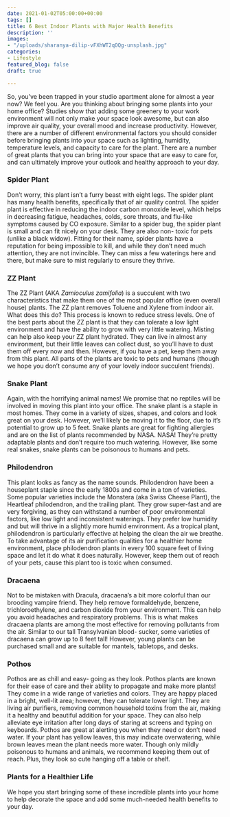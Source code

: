 ```yaml
---
date: 2021-01-02T05:00:00+00:00
tags: []
title: 6 Best Indoor Plants with Major Health Benefits
description: ''
images:
- "/uploads/sharanya-dilip-vFXhWT2qOQg-unsplash.jpg"
categories:
- Lifestyle
featured_blog: false
draft: true

---
```

So, you’ve been trapped in your studio apartment alone for almost a year now? We feel you. Are you thinking about bringing some plants into your home office? Studies show that adding some greenery to your work environment will not only make your space look awesome, but can also improve air quality, your overall mood and increase productivity. However, there are a number of different environmental factors you should consider before bringing plants into your space such as lighting, humidity, temperature levels, and capacity to care for the plant. There are a number of great plants that you can bring into your space that are easy to care for, and can ultimately improve your outlook and healthy approach to your day.

### Spider Plant

Don’t worry, this plant isn’t a furry beast with eight legs. The spider plant has many health benefits, specifically that of air quality control. The spider plant is effective in reducing the indoor carbon monoxide level, which helps in decreasing fatigue, headaches, colds, sore throats, and flu-like symptoms caused by CO exposure. Similar to a spider bug, the spider plant is small and can fit nicely on your desk. They are also non- toxic for pets (unlike a black widow). Fitting for their name, spider plants have a reputation for being impossible to kill, and while they don’t need much attention, they are not invincible. They can miss a few waterings here and there, but make sure to mist regularly to ensure they thrive.

### ZZ Plant

The ZZ Plant (AKA _Zamioculus zamifolia_) is a succulent with two characteristics that make them one of the most popular office (even overall house) plants. The ZZ plant removes Toluene and Xylene from indoor air. What does this do? This process is known to reduce stress levels. One of the best parts about the ZZ plant is that they can tolerate a low light environment and have the ability to grow with very little watering. Misting can help also keep your ZZ plant hydrated. They can live in almost any environment, but their little leaves can collect dust, so you’ll have to dust them off every now and then. However, if you have a pet, keep them away from this plant. All parts of the plants are toxic to pets and humans (though we hope you don’t consume any of your lovely indoor succulent friends).

### Snake Plant

Again, with the horrifying animal names! We promise that no reptiles will be involved in moving this plant into your office. The snake plant is a staple in most homes. They come in a variety of sizes, shapes, and colors and look great on your desk. However, we’ll likely be moving it to the floor, due to it’s potential to grow up to 5 feet. Snake plants are great for fighting allergies and are on the list of plants recommended by NASA. NASA! They’re pretty adaptable plants and don’t require too much watering. However, like some real snakes, snake plants can be poisonous to humans and pets.

### Philodendron

This plant looks as fancy as the name sounds. Philodendron have been a houseplant staple since the early 1800s and come in a ton of varieties. Some popular varieties include the Monstera (aka Swiss Cheese Plant), the Heartleaf philodendron, and the trailing plant. They grow super-fast and are very forgiving, as they can withstand a number of poor environmental factors, like low light and inconsistent waterings. They prefer low humidity and but will thrive in a slightly more humid environment. As a tropical plant, philodendron is particularly effective at helping the clean the air we breathe. To take advantage of its air purification qualities for a healthier home environment, place philodendron plants in every 100 square feet of living space and let it do what it does naturally. However, keep them out of reach of your pets, cause this plant too is toxic when consumed.

### Dracaena

Not to be mistaken with Dracula, dracaena’s a bit more colorful than our brooding vampire friend. They help remove formaldehyde, benzene, trichloroethylene, and carbon dioxide from your environment. This can help you avoid headaches and respiratory problems. This is what makes dracaena plants are among the most effective for removing pollutants from the air. Similar to our tall Transylvanian blood- sucker, some varieties of dracaena can grow up to 8 feet tall! However, young plants can be purchased small and are suitable for mantels, tabletops, and desks.

### Pothos

Pothos are as chill and easy- going as they look. Pothos plants are known for their ease of care and their ability to propagate and make more plants! They come in a wide range of varieties and colors. They are happy placed in a bright, well-lit area; however, they can tolerate lower light. They are living air purifiers, removing common household toxins from the air, making it a healthy and beautiful addition for your space. They can also help alleviate eye irritation after long days of staring at screens and typing on keyboards. Pothos are great at alerting you when they need or don’t need water. If your plant has yellow leaves, this may indicate overwatering, while brown leaves mean the plant needs more water. Though only mildly poisonous to humans and animals, we recommend keeping them out of reach. Plus, they look so cute hanging off a table or shelf.

### Plants for a Healthier Life

We hope you start bringing some of these incredible plants into your home to help decorate the space and add some much-needed health benefits to your day.